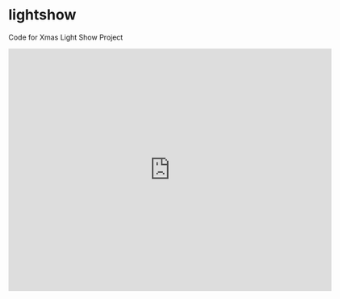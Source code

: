 # lightshow
Code for Xmas Light Show Project
<iframe
    width="640"
    height="480"
    src="https://youtu.be/jKrug5QVVV4"
    frameborder="0"
    allow="autoplay; encrypted-media"
    allowfullscreen
>
</iframe>
